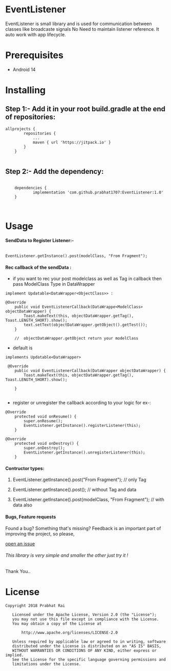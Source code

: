 # EventListener
EventListener is small library and is used for communication between classes like broadcaste signals
No Need to maintain listener reference. It auto work with app lifecycle.

# Prerequisites
- Android 14

# Installing

## Step 1:- Add it in your root build.gradle at the end of repositories:
````
allprojects {
		repositories {
			...
			maven { url 'https://jitpack.io' }
		}
	}
  
````
## Step 2:- Add the dependency:
````

	dependencies {
	        implementation 'com.github.prabhat1707:EventListener:1.0'
	}
	
  
````

# Usage

#### SendData to Register Listener:-
````

EventListener.getInstance().post(modelClass, "From Fragment");

````

#### Rec callback of the sendData :

- if you want to rec your post modelclass as well as Tag in callback then pass ModelClass Type in DataWrapper 
````
implement Updatable<DataWrapper<ObjectClass>> :

@Override
    public void EventListenerCallback(DataWrappe<ModelClass> objectDataWrapper) {
        Toast.makeText(this, objectDataWrapper.getTag(), Toast.LENGTH_SHORT).show();
        text.setText(objectDataWrapper.getObject().getTest());
    }
    
    //  objectDataWrapper.getObject return your modelClass

````
- default is

````
implements Updatable<DataWrapper>

 @Override
    public void EventListenerCallback(DataWrapper objectDataWrapper) {
        Toast.makeText(this, objectDataWrapper.getTag(), Toast.LENGTH_SHORT).show();
      
    }
    
````
- register or unregister the callback according to your logic for ex-:

````
@Override
    protected void onResume() {
        super.onResume();
        EventListener.getInstance().registerListener(this);
    }
    
@Override
    protected void onDestroy() {
        super.onDestroy();
        EventListener.getInstance().unregisterListener(this);
    }
````

#### Contructor types:

1. EventListener.getInstance().post("From Fragment"); // only Tag

2. EventListener.getInstance().post(); // without Tag and data

3. EventListener.getInstance().post(modelClass, "From Fragment"); // with data also

#### Bugs, Feature requests

Found a bug? Something that's missing? Feedback is an important part of improving the project, so please,

<a href="https://github.com/prabhat1707/EventListener/issues/new">open an issue</a>

###### This library is very simple and smaller the other just try it !

Thank You..

# License

````
Copyright 2018 Prabhat Rai

   Licensed under the Apache License, Version 2.0 (the "License");
   you may not use this file except in compliance with the License.
   You may obtain a copy of the License at

       http://www.apache.org/licenses/LICENSE-2.0

   Unless required by applicable law or agreed to in writing, software
   distributed under the License is distributed on an "AS IS" BASIS,
   WITHOUT WARRANTIES OR CONDITIONS OF ANY KIND, either express or implied.
   See the License for the specific language governing permissions and
   limitations under the License.
````

 

